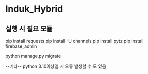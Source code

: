 # Induk_Hybrid

<h2>실행 시 필요 모듈</h2>
pip install requests
pip install -U channels
pip install pytz
pip install firebase_admin

python manage.py migrate 

--기타--
python 3.10이상일 시 오류 발생할 수 도 있음